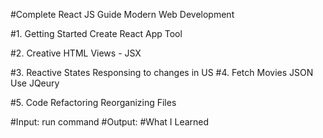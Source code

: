 #Complete React JS Guide
Modern Web Development

#1. Getting Started
Create React App Tool

#2. Creative HTML Views - JSX

#3. Reactive States
Responsing to changes in US
#4. Fetch Movies JSON
Use JQeury

#5. Code Refactoring
Reorganizing Files

#Input: run command
#Output:
#What I Learned
